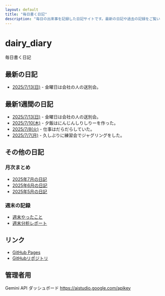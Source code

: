 ```yaml
---
layout: default
title: "毎日書く日記"
description: "毎日の出来事を記録した日記サイトです。最新の日記や過去の記録をご覧いただけます。"
---
```


# dairy_diary

毎日書く日記

## 最新の日記

- [2025/7/13(日)](diary/2025/07/20250713.md) - 金曜日は会社の人の送別会。

## 最新1週間の日記

- [2025/7/13(日)](diary/2025/07/20250713.md) - 金曜日は会社の人の送別会。
- [2025/7/10(木)](diary/2025/07/20250710.md) - 夕飯はにんじんしりしりーを作った。
- [2025/7/8(火)](diary/2025/07/20250708.md) - 仕事はだらだらしていた。
- [2025/7/7(月)](diary/2025/07/20250707.md) - 久しぶりに練習会でジャグリングをした。

## その他の日記

### 月次まとめ

- [2025年7月の日記](diary/2025/monthly/202507.md)
- [2025年6月の日記](diary/2025/monthly/202506.md)
- [2025年5月の日記](diary/2025/monthly/202505.md)

### 週末の記録

- [週末やったこと](diary/2025/weekend/weekend_diary.md)
- [週末分析レポート](diary/2025/weekend/analysis_report.md)

## リンク

- [GitHub Pages](https://hika-pan.github.io/daily_diary/)
- [GitHubリポジトリ](https://github.com/hika-pan/daily_diary)

## 管理者用

Gemini API ダッシュボード <https://aistudio.google.com/apikey>
